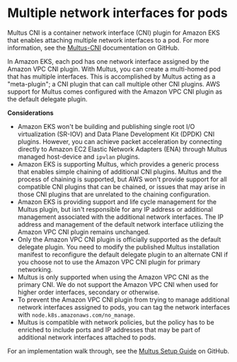 # Multiple network interfaces for pods<a name="pod-multiple-network-interfaces"></a>

Multus CNI is a container network interface \(CNI\) plugin for Amazon EKS that enables attaching multiple network interfaces to a pod\. For more information, see the [Multus\-CNI](https://github.com/k8snetworkplumbingwg/multus-cni) documentation on GitHub\. 

In Amazon EKS, each pod has one network interface assigned by the Amazon VPC CNI plugin\. With Multus, you can create a multi\-homed pod that has multiple interfaces\. This is accomplished by Multus acting as a "meta\-plugin"; a CNI plugin that can call multiple other CNI plugins\. AWS support for Multus comes configured with the Amazon VPC CNI plugin as the default delegate plugin\.

**Considerations**
+ Amazon EKS won't be building and publishing single root I/O virtualization \(SR\-IOV\) and Data Plane Development Kit \(DPDK\) CNI plugins\. However, you can achieve packet acceleration by connecting directly to Amazon EC2 Elastic Network Adapters \(ENA\) through Multus managed host\-device and `ipvlan` plugins\.
+ Amazon EKS is supporting Multus, which provides a generic process that enables simple chaining of additional CNI plugins\. Multus and the process of chaining is supported, but AWS won't provide support for all compatible CNI plugins that can be chained, or issues that may arise in those CNI plugins that are unrelated to the chaining configuration\.
+ Amazon EKS is providing support and life cycle management for the Multus plugin, but isn't responsible for any IP address or additional management associated with the additional network interfaces\. The IP address and management of the default network interface utilizing the Amazon VPC CNI plugin remains unchanged\.
+ Only the Amazon VPC CNI plugin is officially supported as the default delegate plugin\. You need to modify the published Multus installation manifest to reconfigure the default delegate plugin to an alternate CNI if you choose not to use the Amazon VPC CNI plugin for primary networking\.
+ Multus is only supported when using the Amazon VPC CNI as the primary CNI\. We do not support the Amazon VPC CNI when used for higher order interfaces, secondary or otherwise\.
+ To prevent the Amazon VPC CNI plugin from trying to manage additional network interfaces assigned to pods, you can tag the network interfaces with `node.k8s.amazonaws.com/no_manage`\.
+ Multus is compatible with network policies, but the policy has to be enriched to include ports and IP addresses that may be part of additional network interfaces attached to pods\.

For an implementation walk through, see the [Multus Setup Guide](https://github.com/aws-samples/eks-install-guide-for-multus/blob/main/README.md) on GitHub\.